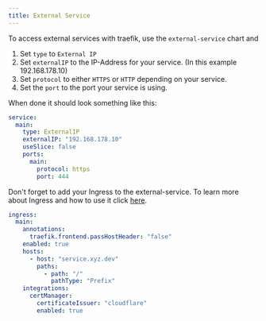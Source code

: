 ```yaml
---
title: External Service
---
```


To access external services with traefik, use the `external-service` chart and

1. Set `type` to `External IP`
2. Set `externalIP` to the IP-Address for your service. (In this example 192.168.178.10)
3. Set `protocol` to either `HTTPS` or `HTTP` depending on your service.
4. Set the `port` to the port your service is using. 

When done it should look something like this:

```yaml
service:
  main:
    type: ExternalIP
    externalIP: "192.168.178.10"
    useSlice: false
    ports:
      main:
        protocol: https
        port: 444
```

Don't forget to add your Ingress to the external-service. To learn more about Ingress and how to use it click [here](/guides/add-ingress).

```yaml
ingress:
  main:
    annotations:
      traefik.frontend.passHostHeader: "false"
    enabled: true
    hosts:
      - host: "service.xyz.dev"
        paths:
          - path: "/"
            pathType: "Prefix"
    integrations:
      certManager:
        certificateIssuer: "cloudflare"
        enabled: true
```
